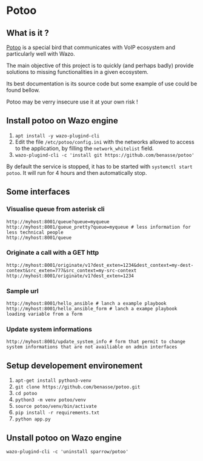 # Potoo

## What is it ?
[Potoo](https://en.wikipedia.org/wiki/Potoo) is a special bird that communicates with VoIP ecosystem and particularly well with Wazo.

The main objective of this project is to quickly (and perhaps badly) provide solutions to missing functionalities in a given ecosystem.

Its best documentation is its source code but some example of use could be found bellow.

Potoo may be verry insecure use it at your own risk !

## Install potoo on Wazo engine
1. `apt install -y wazo-plugind-cli`
2. Edit the file `/etc/potoo/config.ini` with the networks allowed to access to the application, by filling the `network_whitelist` field.
3. `wazo-plugind-cli -c 'install git https://github.com/benasse/potoo'`

By default the service is stopped, it has to be started with `systemctl start potoo`. It will run for 4 hours and then automatically stop.

## Some interfaces

### Visualise queue from asterisk cli
```
http://myhost:8001/queue?queue=myqueue
http://myhost:8001/queue_pretty?queue=myqueue # less information for less technical people
http://myhost:8001/queue
```
### Originate a call with a GET http
```
http://myhost:8001/originate/v1?dest_exten=1234&dest_context=my-dest-context&src_exten=777&src_context=my-src-context
http://myhost:8001/originate/v1?dest_exten=1234
```
### Sample url
```
http://myhost:8001/hello_ansible # lanch a example playbook
http://myhost:8001/hello_ansible_form # lanch a exampe playbook loading variable from a form
```
### Update system informations
```
http://myhost:8001/update_system_info # form that permit to change system informations that are not availiable on admin interfaces
```
## Setup developement environement
1. `apt-get install python3-venv`
2. `git clone https://github.com/benasse/potoo.git`
3. `cd potoo`
4. `python3 -m venv potoo/venv`
5. `source potoo/venv/bin/activate`
6. `pip install -r requirements.txt`
7. `python app.py`

## Unstall potoo on Wazo engine
`wazo-plugind-cli -c 'uninstall sparrow/potoo'`
